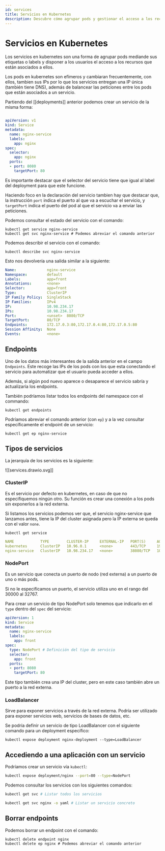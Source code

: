 ```yaml
---
id: services
title: Servicios en Kubernetes
description: Descubre cómo agrupar pods y gestionar el acceso a los recursos mediante servicios en Kubernetes.
---
```


# Servicios en Kubernetes

Los servicios en kubernetes son una forma de agrupar pods mediande sus etiquetas o labels y disponer a los usuarios
el acceso a los recursos que están asociados a ellos.

Los pods en kubernetes son efímeros y cambiaran frecuentemente, con ellos, tambien sus IPs por lo que los servicios entregan una IP
única (también tiene DNS), además de balancear las peticiones entre los pods que están asociados a un servicio.


Partiendo del [[deployments]] anterior podemos crear un servicio de la misma forma:
```yaml

apiVersion: v1
kind: Service
metadata:
  name: nginx-service
  labels:
    app: nginx
spec:
  selector:
	app: nginx
  ports:
  - port: 8080
	targetPort: 80
```

Es importante destacar que el selector del servicio tiene que igual al label del deployment para que este funcione.

Haciendo foco en la declaración del servicio tambien hay que destacar que, la instrucción `port` indica el puerto al que va a escuchar el servicio, y `targetPort` indica el puerto del pod al que el servicio va a enviar las peticiones.


Podemos consultar el estado del servicio con el comando:
```shell
kubectl get service nginx-service
kubectl get svc nginx-service # Podemos abreviar el comando anterior
```

Podemos describir el servicio con el comando:
```shell
kubectl describe svc nginx-service
```

Esto nos devolvería una salida similar a la siguiente:
```yaml
Name:              nginx-service
Namespace:         default
Labels:            app=front
Annotations:       <none>
Selector:          app=front
Type:              ClusterIP
IP Family Policy:  SingleStack
IP Families:       IPv4
IP:                10.98.234.17
IPs:               10.98.234.17
Port:              <unset>  8080/TCP
TargetPort:        80/TCP
Endpoints:         172.17.0.3:80,172.17.0.4:80,172.17.0.5:80
Session Affinity:  None
Events:            <none>
```

## Endpoints
Uno de los datos más interesantes de la salida anterior en el campo `Endpoints`. Este recoge las IPs de los pods con los que esta conectando el servicio para automatizar que el usuario pueda acceder a ellos.

Además, si algún pod nuevo aparece o desaparece el servicio sabría y actualizaría los endpoints.

También podríamos listar todos los endpoints del namespace con el commando:
```shell
kubectl get endpoints
```

Podríamos abreviar el comando anterior (con `ep`) y a la vez consultar específicamente el endpoint de un servicio:
```shell
kubectl get ep nginx-service
```


## Tipos de servicios

La jerarquía de los servicios es la siguiente:

![[services.drawio.svg]]


###	ClusterIP
Es el servicio por defecto en kubernetes, en caso de que no especifiquemos ningún otro. Su función es crear una conexión a los pods sin exponerlos a la red externa.

Si listamos los servicios podemos ver que, el servicio nginx-service que lanzamos antes, tiene la IP del cluster asignada pero la IP externa se queda con el valor `none`.
```shell
kubectl get service                                                       
```
```yaml
NAME            TYPE        CLUSTER-IP     EXTERNAL-IP   PORT(S)     AGE
kubernetes      ClusterIP   10.96.0.1      <none>        443/TCP     19d
nginx-service   ClusterIP   10.98.234.17   <none>        38080/TCP   10h
```

### NodePort
Es un servicio que conecta un puerto de nodo (red externa) a un puerto de uno o más pods.

Si no le especificamos un puerto, el servicio utiliza uno en el rango del 30000 al 32767.

Para crear un servicio de tipo NodePort solo tenemos que indicarlo en el `type` dentro del `spec` del servicio:
```yaml
apiVersion: 1                                                                      
kind: Service
metadata:
  name: nginx-service
  labels:
    app: front
spec:
  type: NodePort # Definición del tipo de servicio
  selector:
    app: front
  ports:
  - port: 8080
    targetPort: 80
```

Este tipo también crea una IP del cluster, pero en este caso también abre un puerto a la red externa.

### LoadBalancer
Sirve para exponer servicios a través de la red externa. Podría ser utilizado para exponer servicios web, servicios de bases de datos, etc.

Se podría definir un servicio de tipo LoadBalancer con el siguiente comando para un deployment específico:
```shell
kubectl expose deployment nginx-deployment --type=LoadBalancer
```

## Accediendo a una aplicación con un servicio
Podríamos crear un servicio vía `kubectl`:
``` bash
kubectl expose deployment/nginx --port=80 --type=NodePort
```

Podemos consultar los servicios con los siguientes comandos:
```bash
kubectl get svc # Listar todos los servicios

kubectl get svc nginx -o yaml # Listar un servicio concreto
```


## Borrar endpoints
Podemos borrar un endpoint con el comando:
```shell
kubectl delete endpoint nginx
kubectl delete ep nginx # Podemos abreviar el comando anterior
```
